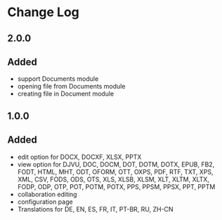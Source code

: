 # Change Log

## 2.0.0
## Added
- support Documents module
- opening file from Documents module
- creating file in Document module

## 1.0.0
## Added
- edit option for DOCX, DOCXF, XLSX, PPTX
- view option for DJVU, DOC, DOCM, DOT, DOTM, DOTX, EPUB, FB2, FODT, HTML, MHT, ODT, OFORM, OTT, OXPS, PDF, RTF, TXT, XPS, XML, CSV, FODS, ODS, OTS, XLS, XLSB, XLSM, XLT, XLTM, XLTX, FODP, ODP, OTP, POT, POTM, POTX, PPS, PPSM, PPSX, PPT, PPTM
- collaboration editing
- configuration page
- Translations for DE, EN, ES, FR, IT, PT-BR, RU, ZH-CN
